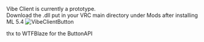 Vibe Client is currently a prototype.<br/>
Download the .dll put in your VRC main directory under Mods after installing ML 5.4
![VibeClientButton](https://user-images.githubusercontent.com/105979511/169655129-5f849fc3-b7ae-43df-85fb-117062b6e15f.png)

thx to WTFBlaze for the ButtonAPI
